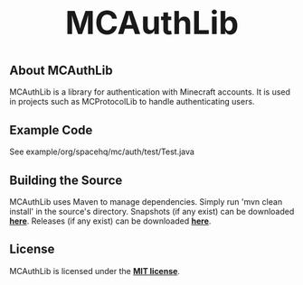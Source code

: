 <b><center><h1>MCAuthLib</h></center></b>
==========



<b>About MCAuthLib</b>
--------

MCAuthLib is a library for authentication with Minecraft accounts. It is used in projects such as MCProtocolLib to handle authenticating users.


<b>Example Code</b>
--------

See example/org/spacehq/mc/auth/test/Test.java


<b>Building the Source</b>
--------

MCAuthLib uses Maven to manage dependencies. Simply run 'mvn clean install' in the source's directory.
Snapshots (if any exist) can be downloaded <b>[here](http://repo.spacehq.org/content/repositories/snapshots/org/spacehq/mcauthlib)</b>.
Releases (if any exist) can be downloaded <b>[here](http://repo.spacehq.org/content/repositories/release/org/spacehq/mcauthlib)</b>.


<b>License</b>
---------

MCAuthLib is licensed under the <b>[MIT license](http://www.opensource.org/licenses/mit-license.html)</b>.

